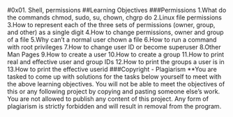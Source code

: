 #0x01. Shell, permissions
##Learning Objectives
###Permissions
1.What do the commands chmod, sudo, su, chown, chgrp do
2.Linux file permissions
3.How to represent each of the three sets of permissions (owner, group, and other) as a single digit
4.How to change permissions, owner and group of a file
5.Why can’t a normal user chown a file
6.How to run a command with root privileges
7.How to change user ID or become superuser
8.Other Man Pages
9.How to create a user
10.How to create a group
11.How to print real and effective user and group IDs
12.How to print the groups a user is in
13.How to print the effective userid
###Copyright - Plagiarism
**You are tasked to come up with solutions for the tasks below yourself to meet with the above learning objectives.
You will not be able to meet the objectives of this or any following project by copying and pasting someone else’s work.
You are not allowed to publish any content of this project.
Any form of plagiarism is strictly forbidden and will result in removal from the program.
